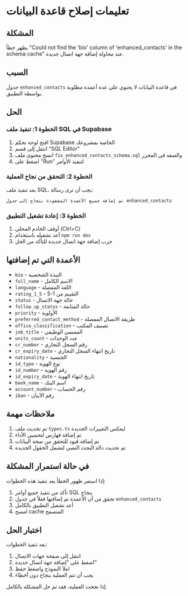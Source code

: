 # تعليمات إصلاح قاعدة البيانات

## المشكلة
يظهر خطأ "Could not find the 'bio' column of 'enhanced_contacts' in the schema cache" عند محاولة إضافة جهة اتصال جديدة.

## السبب
جدول `enhanced_contacts` في قاعدة البيانات لا يحتوي على عدة أعمدة مطلوبة بواسطة التطبيق.

## الحل

### الخطوة 1: تنفيذ ملف SQL في Supabase

1. افتح لوحة تحكم Supabase الخاصة بمشروعك
2. انتقل إلى قسم "SQL Editor"
3. انسخ محتوى ملف `fix_enhanced_contacts_schema.sql` والصقه في المحرر
4. اضغط على "Run" لتنفيذ الأوامر

### الخطوة 2: التحقق من نجاح العملية

بعد تنفيذ ملف SQL، يجب أن ترى رسالة:
```
تم إضافة جميع الأعمدة المفقودة بنجاح إلى جدول enhanced_contacts
```

### الخطوة 3: إعادة تشغيل التطبيق

1. أوقف الخادم المحلي (Ctrl+C)
2. أعد تشغيله باستخدام `npm run dev`
3. جرب إضافة جهة اتصال جديدة للتأكد من الحل

## الأعمدة التي تم إضافتها

- `bio` - النبذة الشخصية
- `full_name` - الاسم الكامل
- `language` - اللغة المفضلة
- `rating_1_5` - التقييم من 1-5
- `status` - حالة جهة الاتصال
- `follow_up_status` - حالة المتابعة
- `priority` - الأولوية
- `preferred_contact_method` - طريقة الاتصال المفضلة
- `office_classification` - تصنيف المكتب
- `job_title` - المسمى الوظيفي
- `units_count` - عدد الوحدات
- `cr_number` - رقم السجل التجاري
- `cr_expiry_date` - تاريخ انتهاء السجل التجاري
- `nationality` - الجنسية
- `id_type` - نوع الهوية
- `id_number` - رقم الهوية
- `id_expiry_date` - تاريخ انتهاء الهوية
- `bank_name` - اسم البنك
- `account_number` - رقم الحساب
- `iban` - رقم الآيبان

## ملاحظات مهمة

1. تم تحديث ملف `types.ts` ليعكس التغييرات الجديدة
2. تم إضافة فهارس لتحسين الأداء
3. تم إضافة قيود للتحقق من صحة البيانات
4. تم تحديث دالة البحث النصي لتشمل الحقول الجديدة

## في حالة استمرار المشكلة

إذا استمر ظهور الخطأ بعد تنفيذ هذه الخطوات:

1. تأكد من تنفيذ جميع أوامر SQL بنجاح
2. تحقق من أن الأعمدة تم إضافتها فعلاً في جدول `enhanced_contacts`
3. أعد تشغيل التطبيق بالكامل
4. امسح cache المتصفح

## اختبار الحل

بعد تنفيذ الخطوات:

1. انتقل إلى صفحة جهات الاتصال
2. اضغط على "إضافة جهة اتصال جديدة"
3. املأ النموذج واضغط حفظ
4. يجب أن تتم العملية بنجاح دون أخطاء

إذا نجحت العملية، فقد تم حل المشكلة بالكامل.